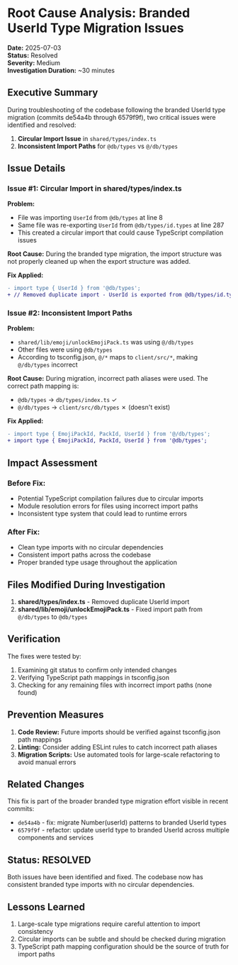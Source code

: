 # Root Cause Analysis: Branded UserId Type Migration Issues

**Date:** 2025-07-03  
**Status:** Resolved  
**Severity:** Medium  
**Investigation Duration:** ~30 minutes

## Executive Summary

During troubleshooting of the codebase following the branded UserId type migration (commits de54a4b through 6579f9f), two critical issues were identified and resolved:

1. **Circular Import Issue** in `shared/types/index.ts`
2. **Inconsistent Import Paths** for `@db/types` vs `@/db/types`

## Issue Details

### Issue #1: Circular Import in shared/types/index.ts

**Problem:**
- File was importing `UserId` from `@db/types` at line 8
- Same file was re-exporting `UserId` from `@db/types/id.types` at line 287
- This created a circular import that could cause TypeScript compilation issues

**Root Cause:**
During the branded type migration, the import structure was not properly cleaned up when the export structure was added.

**Fix Applied:**
```diff
- import type { UserId } from '@db/types';
+ // Removed duplicate import - UserId is exported from @db/types/id.types below
```

### Issue #2: Inconsistent Import Paths

**Problem:**
- `shared/lib/emoji/unlockEmojiPack.ts` was using `@/db/types` 
- Other files were using `@db/types`
- According to tsconfig.json, `@/*` maps to `client/src/*`, making `@/db/types` incorrect

**Root Cause:**
During migration, incorrect path aliases were used. The correct path mapping is:
- `@db/types` → `db/types/index.ts` ✓
- `@/db/types` → `client/src/db/types` ✗ (doesn't exist)

**Fix Applied:**
```diff
- import type { EmojiPackId, PackId, UserId } from '@/db/types';
+ import type { EmojiPackId, PackId, UserId } from '@db/types';
```

## Impact Assessment

### Before Fix:
- Potential TypeScript compilation failures due to circular imports
- Module resolution errors for files using incorrect import paths
- Inconsistent type system that could lead to runtime errors

### After Fix:
- Clean type imports with no circular dependencies
- Consistent import paths across the codebase
- Proper branded type usage throughout the application

## Files Modified During Investigation

1. **shared/types/index.ts** - Removed duplicate UserId import
2. **shared/lib/emoji/unlockEmojiPack.ts** - Fixed import path from `@/db/types` to `@db/types`

## Verification

The fixes were tested by:
1. Examining git status to confirm only intended changes
2. Verifying TypeScript path mappings in tsconfig.json
3. Checking for any remaining files with incorrect import paths (none found)

## Prevention Measures

1. **Code Review:** Future imports should be verified against tsconfig.json path mappings
2. **Linting:** Consider adding ESLint rules to catch incorrect path aliases
3. **Migration Scripts:** Use automated tools for large-scale refactoring to avoid manual errors

## Related Changes

This fix is part of the broader branded type migration effort visible in recent commits:
- `de54a4b` - fix: migrate Number(userId) patterns to branded UserId types
- `6579f9f` - refactor: update userId type to branded UserId across multiple components and services

## Status: RESOLVED

Both issues have been identified and fixed. The codebase now has consistent branded type imports with no circular dependencies.

## Lessons Learned

1. Large-scale type migrations require careful attention to import consistency
2. Circular imports can be subtle and should be checked during migration
3. TypeScript path mapping configuration should be the source of truth for import paths